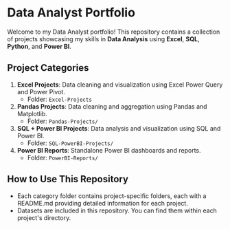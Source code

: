 # Data Analyst Portfolio

Welcome to my Data Analyst portfolio! This repository contains a collection of projects showcasing my skills in **Data Analysis** using **Excel**, **SQL**, **Python**, and **Power BI**.

## Project Categories
1. **Excel Projects**: Data cleaning and visualization using Excel Power Query and Power Pivot.
   - Folder: `Excel-Projects`
2. **Pandas Projects**: Data cleaning and aggregation using Pandas and Matplotlib.
   - Folder: `Pandas-Projects/`
3. **SQL + Power BI Projects**: Data analysis and visualization using SQL and Power BI.
   - Folder: `SQL-PowerBI-Projects/`
4. **Power BI Reports**: Standalone Power BI dashboards and reports.
   - Folder: `PowerBI-Reports/`

## How to Use This Repository
- Each category folder contains project-specific folders, each with a README.md providing detailed information for each project.
- Datasets are included in this repository. You can find them within each project's directory.


